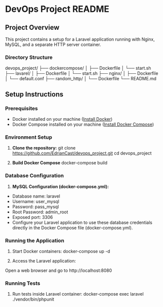 # DevOps Project README

## Project Overview

This project contains a setup for a Laravel application running with Nginx, MySQL, and a separate HTTP server container.

### Directory Structure
devops_project/
├── dockercompose/
│ ├── Dockerfile
│ └── start.sh
├── lavarel/
│ ├── Dockerfile
│ └── start.sh
├── nginx/
│ ├── Dockerfile
│ └── default.conf
├── random_http/
│ └── Dockerfile
└── README.md

## Setup Instructions

### Prerequisites

- Docker installed on your machine ([Install Docker](https://docs.docker.com/get-docker/))
- Docker Compose installed on your machine ([Install Docker Compose](https://docs.docker.com/compose/install/))

### Environment Setup

1. **Clone the repository:**
   git clone <https://github.com/EdrianCast/devops_project.git>
   cd devops_project
   
1. **Build Docker Compose**
   docker-compose build

### Database Configuration
1. **MySQL Configuration (docker-compose.yml):**

- Database name: laravel
- Username: user_mysql
- Password: pass_mysql
- Root Password: admin_root
- Exposed port: 3306
- Configure your Laravel application to use these database credentials directly in the Docker Compose file (docker-compose.yml).

### Running the Application
1. Start Docker containers:
docker-compose up -d

2. Access the Laravel application:

Open a web browser and go to http://localhost:8080

### Running Tests
1. Run tests inside Laravel container:
docker-compose exec laravel ./vendor/bin/phpunit

